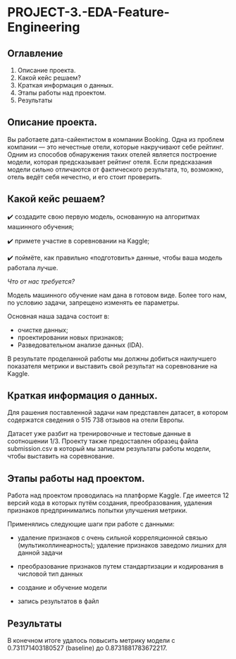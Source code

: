# PROJECT-3.-EDA-Feature-Engineering

## Оглавление

1. Описание проекта.
2. Какой кейс решаем?
3. Краткая информация о данных.
4. Этапы работы над проектом.
5. Результаты

## Описание проекта.

Вы работаете дата-сайентистом в компании Booking. Одна из проблем компании — это нечестные отели, которые накручивают себе рейтинг. Одним из способов обнаружения таких отелей является построение модели, которая предсказывает рейтинг отеля. Если предсказания модели сильно отличаются от фактического результата, то, возможно, отель ведёт себя нечестно, и его стоит проверить.

## Какой кейс решаем?

✔️ создадите свою первую модель, основанную на алгоритмах машинного обучения;

✔️ примете участие в соревновании на Kaggle;

✔️ поймёте, как правильно «подготовить» данные, чтобы ваша модель работала лучше.

*Что от нас требуется?*

Модель машинного обучение нам дана в готовом виде. Более того нам, по условию задачи, запрещено изменять ее параметры.

Основная наша задача состоит в:
* очистке данных;
* проектировании новых признаков;
* Разведовательном анализе данных (IDA).

 В результате проделанной работы мы должны добиться наилучшего показателя метрики и выставить свой результат на соревнование на Kaggle.

## Краткая информация о данных.

Для рашения поставленной задачи нам представлен датасет, в котором содержатся сведения о 515 738 отзывов на отели Европы.

Датасет уже разбит на тренировочные и тестовые данные в соотношении 1/3. Проекту также предоставлен образец файла submission.csv в который мы запишем результаты работы модели, чтобы выставить на соревнование.

## Этапы работы над проектом.

Работа над проектом проводилась на платформе Kaggle. Где имеется 12 версий кода в которых путём создания, преобразования, удаления признаков предпринимались попытки улучшения метрики.

Применялись следующие шаги при работе с данными:

* удаление признаков с очень сильной корреляционной связью (мультиколлинеарность); удаление признаков заведомо лишних для данной задачи

* преобразование признаков путем стандартизации и кодирования в числовой тип данных

* создание и обучение модели

* запись результатов в файл

## Результаты

В конечном итоге удалось повысить метрику модели с 0.731171403180527 (baseline) до 0.8731881783672217.